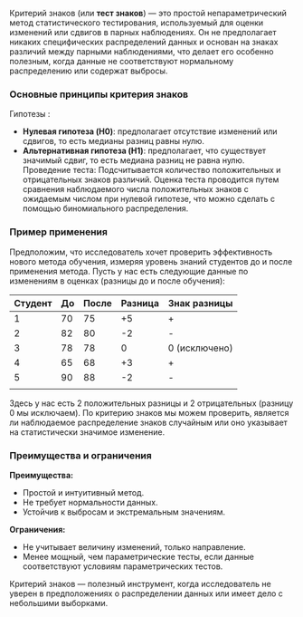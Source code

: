 
Критерий знаков (или **тест знаков**) — это простой непараметрический метод статистического тестирования, используемый для оценки изменений или сдвигов в парных наблюдениях. Он не предполагает никаких специфических распределений данных и основан на знаках различий между парными наблюдениями, что делает его особенно полезным, когда данные не соответствуют нормальному распределению или содержат выбросы.

### Основные принципы критерия знаков

Гипотезы :

   - **Нулевая гипотеза (H0)**: предполагает отсутствие изменений или сдвигов, то есть медианы разниц равны нулю.
   - **Альтернативная гипотеза (H1)**: предполагает, что существует значимый сдвиг, то есть медиана разниц не равна нулю. 
Проведение теста:
Подсчитывается количество положительных и отрицательных знаков различий. Оценка теста проводится путем сравнения наблюдаемого числа положительных знаков с ожидаемым числом при нулевой гипотезе, что можно сделать с помощью биномиального распределения.

### Пример применения

Предположим, что исследователь хочет проверить эффективность нового метода обучения, измеряя уровень знаний студентов до и после применения метода. Пусть у нас есть следующие данные по изменениям в оценках (разницы до и после обучения):

| Студент | До  | После | Разница | Знак разницы  |
| ------- | --- | ----- | ------- | ------------- |
| 1       | 70  | 75    | +5      | +             |
| 2       | 82  | 80    | -2      | -             |
| 3       | 78  | 78    | 0       | 0 (исключено) |
| 4       | 65  | 68    | +3      | +             |
| 5       | 90  | 88    | -2      | -             |
|         |     |       |         |               |

Здесь у нас есть 2 положительных разницы и 2 отрицательных (разницу 0 мы исключаем). По критерию знаков мы можем проверить, является ли наблюдаемое распределение знаков случайным или оно указывает на статистически значимое изменение.

### Преимущества и ограничения

**Преимущества:**
- Простой и интуитивный метод.
- Не требует нормальности данных.
- Устойчив к выбросам и экстремальным значениям.

**Ограничения:**
- Не учитывает величину изменений, только направление.
- Менее мощный, чем параметрические тесты, если данные соответствуют условиям параметрических тестов.

Критерий знаков — полезный инструмент, когда исследователь не уверен в предположениях о распределении данных или имеет дело с небольшими выборками.